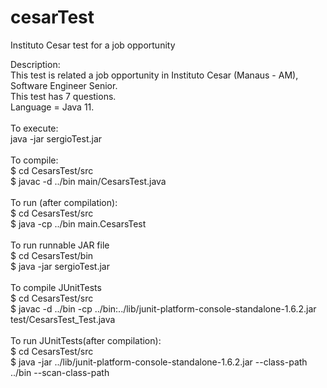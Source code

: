 # cesarTest
Instituto Cesar test for a job opportunity

Description:<br>
This test is related a job opportunity in Instituto Cesar (Manaus - AM), Software Engineer Senior.<br>
This test has 7 questions.<br>
Language = Java 11.<br>
<br>
To execute:<br>
java -jar sergioTest.jar<br>
<br>
To compile:<br>
$ cd CesarsTest/src<br>
$ javac -d ../bin main/CesarsTest.java<br>
<br>
To run (after compilation):<br>
$ cd CesarsTest/src<br>
$ java -cp ../bin main.CesarsTest<br>
<br>
To run runnable JAR file<br>
$ cd CesarsTest/bin<br>
$ java -jar sergioTest.jar<br>
<br>
To compile JUnitTests<br>
$ cd CesarsTest/src<br>
$ javac -d ../bin -cp ../bin:../lib/junit-platform-console-standalone-1.6.2.jar test/CesarsTest_Test.java<br>
<br>
To run JUnitTests(after compilation):<br>
$ cd CesarsTest/src<br>
$ java -jar ../lib/junit-platform-console-standalone-1.6.2.jar --class-path ../bin --scan-class-path<br>
